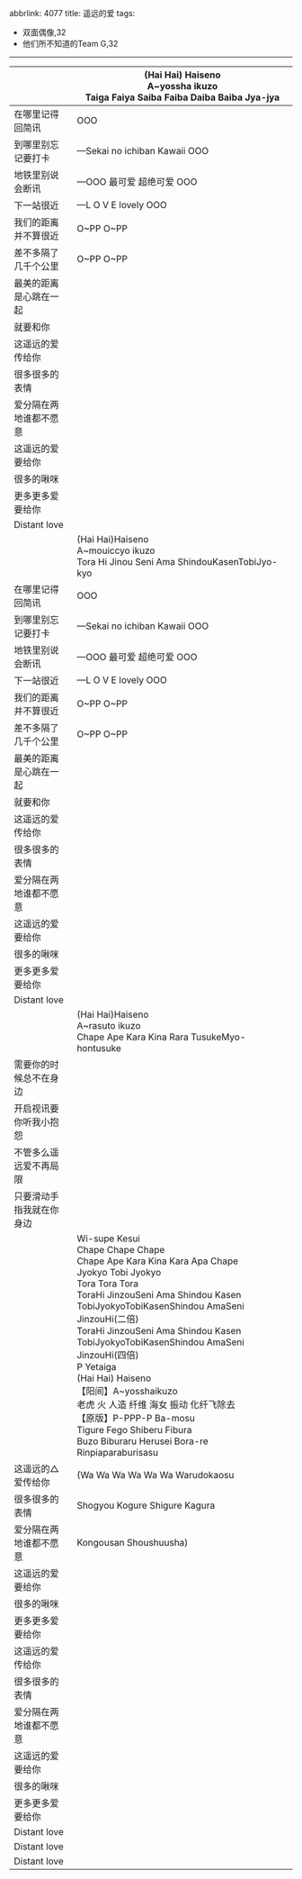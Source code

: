 abbrlink: 4077
title: 遥远的爱
tags:
  - 双面偶像,32
  - 他们所不知道的Team G,32
---
|      |(Hai Hai) Haiseno<br>A~yossha ikuzo<br>Taiga Faiya Saiba Faiba Daiba Baiba Jya-jya|
|--|--|
|在哪里记得回简讯|OOO|
|到哪里别忘记要打卡|—Sekai no ichiban Kawaii OOO|
|地铁里别说会断讯|—OOO 最可爱 超绝可爱 OOO|
|下一站很近|—L O V E lovely OOO|
|我们的距离并不算很近|O~PP O~PP|
|差不多隔了几千个公里|O~PP O~PP|
|最美的距离是心跳在一起|      |
|就要和你|      |
|这遥远的爱传给你|      |
|很多很多的表情|      |
|爱分隔在两地谁都不愿意|      |
|这遥远的爱要给你|      |
|很多的啾咪|      |
|更多更多爱要给你|      |
|Distant love|      |
||(Hai Hai)Haiseno<br>A~mouiccyo ikuzo<br>Tora Hi Jinou Seni Ama ShindouKasenTobiJyo-kyo|
|在哪里记得回简讯|OOO|
|到哪里别忘记要打卡|—Sekai no ichiban Kawaii OOO|
|地铁里别说会断讯|—OOO 最可爱 超绝可爱 OOO|
|下一站很近|—L O V E lovely OOO|
|我们的距离并不算很近|O~PP O~PP|
|差不多隔了几千个公里|O~PP O~PP|
|最美的距离是心跳在一起|      |
|就要和你|      |
|这遥远的爱传给你|      |
|很多很多的表情|      |
|爱分隔在两地谁都不愿意|      |
|这遥远的爱要给你|      |
|很多的啾咪|      |
|更多更多爱要给你|      |
|Distant love|      |
||(Hai Hai)Haiseno<br>A~rasuto ikuzo<br>Chape Ape Kara Kina Rara TusukeMyo-hontusuke|
|需要你的时候总不在身边|      |
|开启视讯要你听我小抱怨|      |
|不管多么遥远爱不再局限|      |
|只要滑动手指我就在你身边|      |
||Wi-supe Kesui<br>Chape Chape Chape<br>Chape Ape Kara Kina Kara Apa Chape<br>Jyokyo Tobi Jyokyo<br>Tora Tora Tora<br>ToraHi JinzouSeni Ama Shindou Kasen TobiJyokyoTobiKasenShindou AmaSeni JinzouHi(二倍)<br>ToraHi JinzouSeni Ama Shindou Kasen TobiJyokyoTobiKasenShindou AmaSeni JinzouHi(四倍)<br>P Yetaiga<br>(Hai Hai) Haiseno<br>【阳间】A~yosshaikuzo<br>老虎 火 人造 纤维 海女 振动 化纤飞除去<br>【原版】P-PPP-P Ba-mosu<br>Tigure Fego Shiberu Fibura<br>Buzo Biburaru Herusei Bora-re<br>Rinpiaparaburisasu|
|这遥远的△爱传给你|(Wa Wa Wa Wa Wa Wa Warudokaosu|
|很多很多的表情|Shogyou Kogure Shigure Kagura|
|爱分隔在两地谁都不愿意|Kongousan Shoushuusha)|
|这遥远的爱要给你|      |
|很多的啾咪|      |
|更多更多爱要给你|      |
|这遥远的爱传给你|      |
|很多很多的表情|      |
|爱分隔在两地谁都不愿意|      |
|这遥远的爱要给你|      |
|很多的啾咪|      |
|更多更多爱要给你|      |
|Distant love|      |
|Distant love|      |
|Distant love|      |